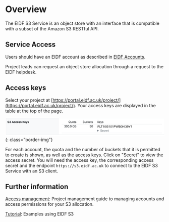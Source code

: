 # Overview

The EIDF S3 Service is an object store with an interface that is compatible with a subset of the Amazon S3 RESTful API.

## Service Access

Users should have an EIDF account as described in [EIDF Accounts](../../access/project.md).

Project leads can request an object store allocation through a request to the EIDF helpdesk.

## Access keys

Select your project at [https://portal.eidf.ac.uk/project/](https://portal.eidf.ac.uk/project/).
Your access keys are displayed in the table at the top of the page.

![Portal-S3-Access-Keys](../../images/access/portal-s3-keys.png){: class="border-img"}

For each account, the quota and the number of buckets that it is permitted to create is shown, as well as the access keys.
Click on "Secret" to view the access secret.
You will need the access key, the corresponding access secret and the endpoint `https://s3.eidf.ac.uk` to connect to the EIDF S3 Service with an S3 client.

## Further information

[Access management](./manage.md): Project management guide to managing accounts and access permissions for your S3 allocation.

[Tutorial](./tutorial.md): Examples using EIDF S3
